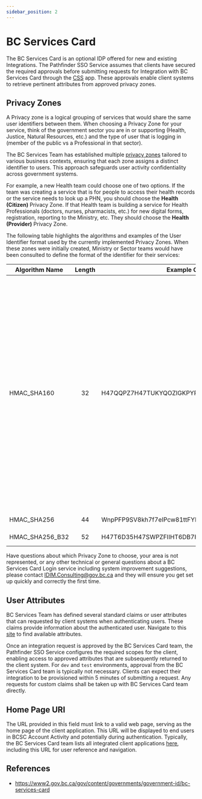 ```yaml
---
sidebar_position: 2
---
```


# BC Services Card

The BC Services Card is an optional IDP offered for new and existing Integrations. The Pathfinder SSO Service assumes that clients have secured the required approvals before submitting requests for Integration with BC Services Card through the [CSS](https://bcgov.github.io/sso-requests/) app. These approvals enable client systems to retrieve pertinent attributes from approved privacy zones.

## Privacy Zones

A Privacy zone is a logical grouping of services that would share the same user identifiers between them. When choosing a Privacy Zone for your service, think of the government sector you are in or supporting (Health, Justice, Natural Resources, etc.) and the type of user that is logging in (member of the public vs a Professional in that sector).

The BC Services Team has established multiple [privacy zones](https://id.gov.bc.ca/oauth2/privacy-zones) tailored to various business contexts, ensuring that each zone assigns a distinct identifier to users. This approach safeguards user activity confidentiality across government systems.

For example, a new Health team could choose one of two options. If the team was creating a service that is for people to access their health records or the service needs to look up a PHN, you should choose the **Health (Citizen)** Privacy Zone. If that Health team is building a service for Health Professionals (doctors, nurses, pharmacists, etc.) for new digital forms, registration, reporting to the Ministry, etc. They should choose the **Health (Provider)** Privacy Zone.

The following table highlights the algorithms and examples of the User Identifier format used by the currently implemented Privacy Zones. When these zones were initially created, Ministry or Sector teams would have been consulted to define the format of the identifier for their services:

| Algorithm Name  | Length | Example Of User Identifier                           | Privacy Zone                                                                                                                                                                                                                                                                                                                                                                           |
| --------------- | :----: | ---------------------------------------------------- | -------------------------------------------------------------------------------------------------------------------------------------------------------------------------------------------------------------------------------------------------------------------------------------------------------------------------------------------------------------------------------------- |
| HMAC_SHA160     |   32   | H47QQPZ7H47TUKYQOZIGKPYPH56CIPZ7                     | BC Public Service Agency (Citizen)<br />Business and Economy (Citizen)<br />Citizens' Services (Citizens)<br />Citizens' Services (Professional)<br />Education (Citizen)<br />Education (Professional)<br />Finance (Citizen)<br />Health (Provider)<br />Justice (Citizen)<br />Natural Resources (Citizen)<br />Natural Resources (Professional)<br />Transportation (Professional) |
| HMAC_SHA256     |   44   | WnpPFP9SV8kh7f7eIPcw81ttFYb3CxPSHIRUHtwN+Gs=         | Social (Citizen)                                                                                                                                                                                                                                                                                                                                                                       |
| HMAC_SHA256_B32 |   52   | H47T6D35H47SWPZFIIHT6DB7H47T6DJ7DE7T6PZ7DM7T6OSNH4NQ | Health (Citizen)                                                                                                                                                                                                                                                                                                                                                                       |

Have questions about which Privacy Zone to choose, your area is not represented, or any other technical or general questions about a BC Services Card Login service including system improvement suggestions, please contact [IDIM.Consulting@gov.bc.ca](mailto:IDIM.Consulting@gov.bc.ca) and they will ensure you get set up quickly and correctly the first time.

## User Attributes

BC Services Team has defined several standard claims or user attributes that can requested by client systems when authenticating users. These claims provide information about the authenticated user. Navigate to this [site](https://id.gov.bc.ca/oauth2/claim-types) to find available attributes.

Once an integration request is approved by the BC Services Card team, the Pathfinder SSO Service configures the required scopes for the client, enabling access to approved attributes that are subsequently returned to the client system. For `dev` and `test` environments, approval from the BC Services Card team is typically not necessary. Clients can expect their integration to be provisioned within 5 minutes of submitting a request. Any requests for custom claims shall be taken up with BC Services Card team directly.

## Home Page URI

The URL provided in this field must link to a valid web page, serving as the home page of the client application. This URL will be displayed to end users in BCSC Account Activity and potentially during authentication. Typically, the BC Services Card team lists all integrated client applications [here](https://id.gov.bc.ca/account/services), including this URL for user reference and navigation.

## References

- https://www2.gov.bc.ca/gov/content/governments/government-id/bc-services-card
